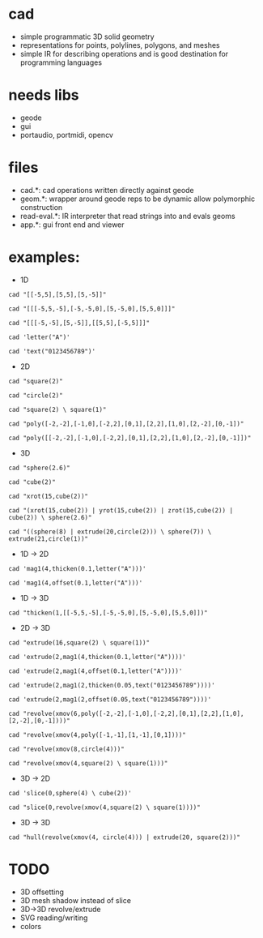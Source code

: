 # cad
* simple programmatic 3D solid geometry
* representations for points, polylines, polygons, and meshes
* simple IR for describing operations and is good destination for programming languages

# needs libs
* geode
* gui
* portaudio, portmidi, opencv

# files
* cad.*: cad operations written directly against geode
* geom.*: wrapper around geode reps to be dynamic allow polymorphic construction
* read-eval.*: IR interpreter that read strings into and evals geoms
* app.*: gui front end and viewer

# examples:

* 1D

```cad "[[-5,5],[5,5],[5,-5]]"```

```cad "[[[-5,5,-5],[-5,-5,0],[5,-5,0],[5,5,0]]]"```

```cad "[[[-5,-5],[5,-5]],[[5,5],[-5,5]]]"```

```cad 'letter("A")'```

```cad 'text("0123456789")'```

* 2D


```cad "square(2)"```

```cad "circle(2)"```

```cad "square(2) \ square(1)"```

```cad "poly([-2,-2],[-1,0],[-2,2],[0,1],[2,2],[1,0],[2,-2],[0,-1])"```

```cad "poly([[-2,-2],[-1,0],[-2,2],[0,1],[2,2],[1,0],[2,-2],[0,-1]])"```

* 3D

```cad "sphere(2.6)"```

```cad "cube(2)"```

```cad "xrot(15,cube(2))"```

```cad "(xrot(15,cube(2)) | yrot(15,cube(2)) | zrot(15,cube(2)) | cube(2)) \ sphere(2.6)"```

```cad "((sphere(8) | extrude(20,circle(2))) \ sphere(7)) \ extrude(21,circle(1))"```

* 1D -> 2D

```cad 'mag1(4,thicken(0.1,letter("A")))'```

```cad 'mag1(4,offset(0.1,letter("A")))'```

* 1D -> 3D

```cad "thicken(1,[[-5,5,-5],[-5,-5,0],[5,-5,0],[5,5,0]])"```

* 2D -> 3D

```cad "extrude(16,square(2) \ square(1))"```

```cad 'extrude(2,mag1(4,thicken(0.1,letter("A"))))'```

```cad 'extrude(2,mag1(4,offset(0.1,letter("A"))))'```

```cad 'extrude(2,mag1(2,thicken(0.05,text("0123456789"))))'```

```cad 'extrude(2,mag1(2,offset(0.05,text("0123456789"))))'```

```cad "revolve(xmov(6,poly([-2,-2],[-1,0],[-2,2],[0,1],[2,2],[1,0],[2,-2],[0,-1])))"```

```cad "revolve(xmov(4,poly([-1,-1],[1,-1],[0,1])))"```

```cad "revolve(xmov(8,circle(4)))"```

```cad "revolve(xmov(4,square(2) \ square(1)))"```

* 3D -> 2D

```cad 'slice(0,sphere(4) \ cube(2))'```

```cad "slice(0,revolve(xmov(4,square(2) \ square(1))))"```

* 3D -> 3D

```cad "hull(revolve(xmov(4, circle(4))) | extrude(20, square(2)))"```

# TODO

* 3D offsetting
* 3D mesh shadow instead of slice
* 3D->3D revolve/extrude
* SVG reading/writing
* colors
